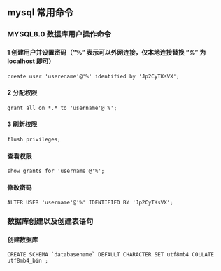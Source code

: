 ## mysql 常用命令


### MYSQL8.0 数据库用户操作命令

#### 1 创建用户并设置密码（“%” 表示可以外网连接，仅本地连接替换 “%” 为 localhost 即可）
```
create user 'userename'@'%' identified by 'Jp2CyTKsVX';
```
#### 2 分配权限
```
grant all on *.* to 'username'@'%';
```
#### 3 刷新权限
```
flush privileges;
```
#### 查看权限
```
show grants for 'username'@'%';
```

#### 修改密码
```
ALTER USER 'username'@'%' IDENTIFIED BY 'Jp2CyTKsVX';

```



### 数据库创建以及创建表语句

#### 创建数据库
```
CREATE SCHEMA `databasename` DEFAULT CHARACTER SET utf8mb4 COLLATE utf8mb4_bin ;
```

